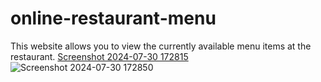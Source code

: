 # online-restaurant-menu
This website allows you to view the currently available menu items at the restaurant.
[Screenshot 2024-07-30 172815](https://github.com/user-attachments/assets/018ac133-51e0-4ee8-a389-cd04e954ec08)
![Screenshot 2024-07-30 172850](https://github.com/user-attachments/assets/ee11ca41-b9ce-4b4a-8ce3-e8727ddb35d1)
